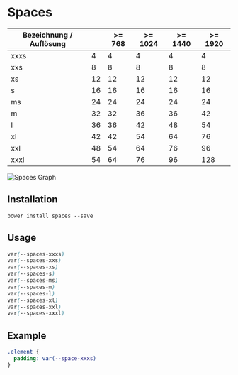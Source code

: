 # Spaces

| Bezeichnung / Auflösung |       | >= 768 | >= 1024 | >= 1440 | >= 1920 |
|-------------------------|-------|--------|---------|---------|---------|
| xxxs                    |    4  |     4  |     4   |     4   |     4   |
| xxs                     |    8  |     8  |     8   |     8   |     8   |
| xs                      |   12  |    12  |    12   |    12   |    12   |
| s                       |   16  |    16  |    16   |    16   |    16   |
| ms                      |   24  |    24  |    24   |    24   |    24   |
| m                       |   32  |    32  |    36   |    36   |    42   |
| l                       |   36  |    36  |    42   |    48   |    54   |
| xl                      |   42  |    42  |    54   |    64   |    76   |
| xxl                     |   48  |    54  |    64   |    76   |    96   |
| xxxl                    |   54  |    64  |    76   |    96   |   128   |

![Spaces Graph](https://fbogmbh.github.io/Spaces/img/spaces-graph.png)

## Installation

`bower install spaces --save`

## Usage

```css
var(--spaces-xxxs)
var(--spaces-xxs)
var(--spaces-xs)
var(--spaces-s)
var(--spaces-ms)
var(--spaces-m)
var(--spaces-l)
var(--spaces-xl)
var(--spaces-xxl)
var(--spaces-xxxl)
```

## Example
```css
.element {
  padding: var(--space-xxxs)
}
```
